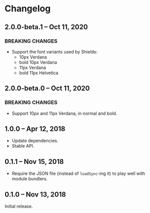 # Changelog

## 2.0.0-beta.1 – Oct 11, 2020

### BREAKING CHANGES

- Support the font variants used by Shields:
  - 10px Verdana
  - bold 10px Verdana
  - 11px Verdana
  - bold 11px Helvetica

## 2.0.0-beta.0 – Oct 11, 2020

### BREAKING CHANGES

- Support 10px and 11px Verdana, in normal and bold.

## 1.0.0 – Apr 12, 2018

- Update dependencies.
- Stable API.

## 0.1.1 – Nov 15, 2018

- Require the JSON file (instead of `loadSync`-ing it) to play well with
  module bundlers.

## 0.1.0 – Nov 13, 2018

Initial release.
